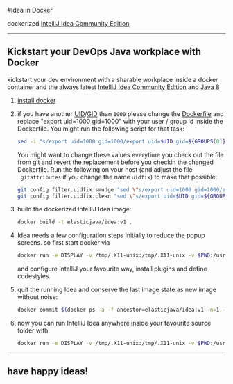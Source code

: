 #Idea in Docker

dockerized [IntelliJ Idea Community Edition](https://www.jetbrains.com/idea/)

****

## Kickstart your DevOps Java workplace with Docker

kickstart your dev environment with a sharable workplace inside a docker container
and the always latest [IntelliJ Idea Community Edition](https://www.jetbrains.com/idea/) 
and [Java 8](http://www.oracle.com/technetwork/java/javase/downloads/jdk8-downloads-2133151.html)

1.   [install docker](https://docs.docker.com/engine/installation/linux/ubuntulinux/)

1.   if you have another [UID](https://en.wikipedia.org/wiki/User_identifier)/[GID](https://en.wikipedia.org/wiki/Group_identifier) than `1000` please change the [Dockerfile](Dockerfile) and replace "export uid=1000 gid=1000" with your user / group id inside the Dockerfile. You might run the following script for that task:
     ```bash
     sed -i "s/export uid=1000 gid=1000/export uid=$UID gid=${GROUPS[0]}/" Dockerfile
     ```
     You might want to change these values everytime you check out the file from git
     and revert the replacement before you checkin the changed Dockerfile.
     Run the following on your host (and adjust the file ```.gitattributes``` if you change the name ```uidfix```) 
     to make that possible:
     ```bash
     git config filter.uidfix.smudge "sed \"s/export uid=1000 gid=1000/export uid=$UID gid=${GROUPS[0]}/\""
     git config filter.uidfix.clean "sed \"s/export uid=$UID gid=${GROUPS[0]}/export uid=1000 gid=1000/\""
     ```
     
1.   build the dockerized IntelliJ Idea image:
     ```bash
     docker build -t elasticjava/idea:v1 .
     ```
    
1.   Idea needs a few configuration steps initially to reduce the popup screens. so first start docker via
     ```bash
     docker run -e DISPLAY -v /tmp/.X11-unix:/tmp/.X11-unix -v $PWD:/usr/local/src --net=host elasticjava/idea:v1
     ```
     and configure IntelliJ your favourite way, install plugins and define codestyles.
     
1.   quit the running Idea and conserve the last image state as new image without noise:
     ```bash
     docker commit $(docker ps -a -f ancestor=elasticjava/idea:v1 -n=1 -q) idea
     ```
    
1.   now you can run IntelliJ Idea anywhere inside your favourite source folder with:
     ```bash
     docker run -e DISPLAY -v /tmp/.X11-unix:/tmp/.X11-unix -v $PWD:/usr/local/src --net=host idea
     ```


****

##     have happy ideas!
    
    

